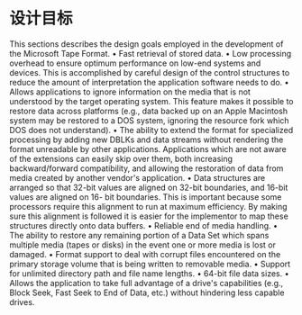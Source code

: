 # 设计目标

This sections describes the design goals employed in the development of the Microsoft Tape Format.
• Fast retrieval of stored data.
• Low processing overhead to ensure optimum performance on low-end systems and devices. This is accomplished by
careful design of the control structures to reduce the amount of interpretation the application software needs to do.
• Allows applications to ignore information on the media that is not understood by the target operating system. This
feature makes it possible to restore data across platforms (e.g., data backed up on an Apple Macintosh system may be
        restored to a DOS system, ignoring the resource fork which DOS does not understand).
• The ability to extend the format for specialized processing by adding new DBLKs and data streams without rendering
the format unreadable by other applications. Applications which are not aware of the extensions can easily skip over
them, both increasing backward/forward compatibility, and allowing the restoration of data from media created by
another vendor's application.
• Data structures are arranged so that 32-bit values are aligned on 32-bit boundaries, and 16-bit values are aligned on 16-
bit boundaries. This is important because some processors require this alignment to run at maximum efficiency. By
making sure this alignment is followed it is easier for the implementor to map these structures directly onto data buffers.
• Reliable end of media handling.
• The ability to restore any remaining portion of a Data Set which spans multiple media (tapes or disks) in the event one
or more media is lost or damaged.
• Format support to deal with corrupt files encountered on the primary storage volume that is being written to removable
media.
• Support for unlimited directory path and file name lengths.
• 64-bit file data sizes.
• Allows the application to take full advantage of a drive's capabilities (e.g., Block Seek, Fast Seek to End of Data, etc.)
without hindering less capable drives.
